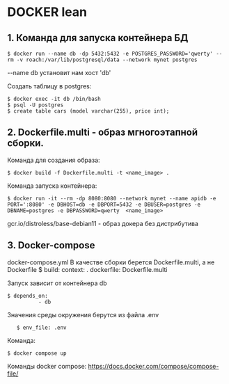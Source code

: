 # DOCKER lean

## 1. Команда для запуска контейнера БД

    $ docker run --name db -dp 5432:5432 -e POSTGRES_PASSWORD='qwerty' --rm -v roach:/var/lib/postgresql/data --network mynet postgres

--name db установит нам хост 'db'

Создать таблицу в postgres: 

    $ docker exec -it db /bin/bash
    $ psql -U postgres
    $ create table cars (model varchar(255), price int);


## 2. Dockerfile.multi - образ мгногоэтапной сборки.
Команда для создания образа: 

    $ docker build -f Dockerfile.multi -t <name_image> .  

Команда запуска контейнера: 

    $ docker run -it --rm -dp 8080:8080 --network mynet --name apidb -e PORT=':8080' -e DBHOST=db -e DBPORT=5432 -e DBUSER=postgres -e DBNAME=postgres -e DBPASSWORD=qwerty  <name_image>

gcr.io/distroless/base-debian11 - образ докера без дистрибутива


## 3. Docker-compose
docker-compose.yml 
В качестве сборки берется Dockerfile.multi, а не Dockerfile
    $ build:
        context: .
            dockerfile: Dockerfile.multi

Запуск зависит от контейнера db

    $ depends_on:
              - db

Значения среды окружения берутся из файла .env

       $ env_file: .env
     

Команда:

    $ docker compose up

Команды docker compose: https://docs.docker.com/compose/compose-file/
